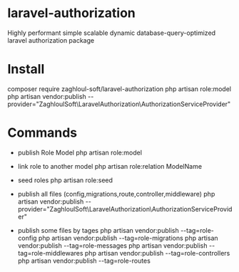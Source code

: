 # laravel-authorization
Highly performant simple scalable dynamic database-query-optimized laravel authorization package

# Install
composer require zaghloul-soft/laravel-authorization
php artisan role:model
php artisan vendor:publish --provider="ZaghloulSoft\LaravelAuthorization\AuthorizationServiceProvider"


# Commands
- publish Role Model
php artisan role:model

- link role to another model
php artisan role:relation ModelName

- seed roles
php artisan role:seed

- publish all files (config,migrations,route,controller,middleware)
php artisan vendor:publish --provider="ZaghloulSoft\LaravelAuthorization\AuthorizationServiceProvider"

- publish some files by tages
php artisan vendor:publish --tag=role-config
php artisan vendor:publish --tag=role-migrations
php artisan vendor:publish --tag=role-messages
php artisan vendor:publish --tag=role-middlewares
php artisan vendor:publish --tag=role-controllers
php artisan vendor:publish --tag=role-routes

